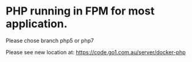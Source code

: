 # PHP running in FPM for most application.

Please chose branch php5 or php7


Please see new location at: https://code.go1.com.au/server/docker-php
